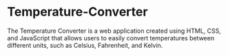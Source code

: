 # Temperature-Converter
The Temperature Converter is a web application created using HTML, CSS, and JavaScript that allows users to easily convert temperatures between different units, such as Celsius, Fahrenheit, and Kelvin. 
